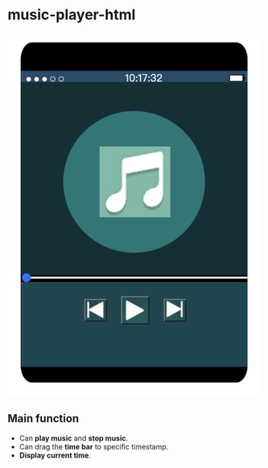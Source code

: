 # music-player-html
![This is an image](https://github.com/b06608062/music-player-html/blob/master/demo_image/截圖%202022-03-27%20上午10.17.32.png)

## Main function
* Can **play music** and **stop music**.
* Can drag the **time bar** to specific timestamp.
* **Display current time**.
